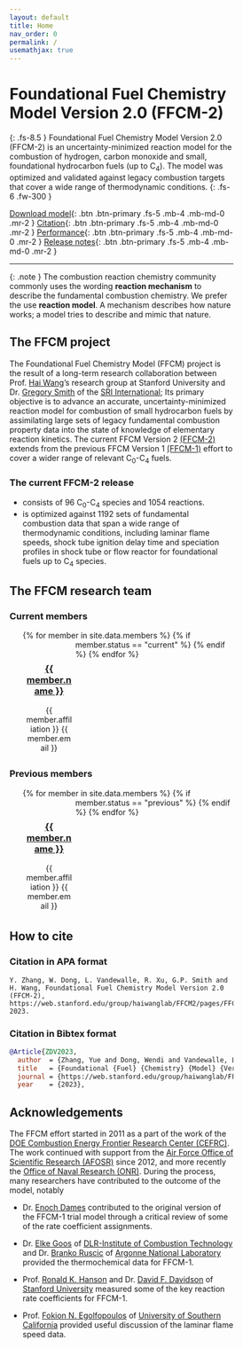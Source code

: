 ```yaml
---
layout: default
title: Home
nav_order: 0
permalink: /
usemathjax: true
---
```


# Foundational Fuel Chemistry Model Version 2.0 (FFCM-2)
{: .fs-8.5 }
Foundational Fuel Chemistry Model Version 2.0 (FFCM-2) is an uncertainty-minimized reaction model for the combustion of hydrogen, carbon monoxide and small, foundational hydrocarbon fuels (up to C<sub>4</sub>). The model was optimized and validated against legacy combustion targets that cover a wide range of thermodynamic conditions.
{: .fs-6 .fw-300 }

[Download model](/docs/Downloads){: .btn .btn-primary .fs-5 .mb-4 .mb-md-0 .mr-2 }
[Citation](#how-to-cite){: .btn .btn-primary .fs-5 .mb-4 .mb-md-0 .mr-2 }
[Performance](/docs/Results){: .btn .btn-primary .fs-5 .mb-4 .mb-md-0 .mr-2 }
[Release notes](/docs/ReleaseNotes){: .btn .btn-primary .fs-5 .mb-4 .mb-md-0 .mr-2 }

---

{: .note }
The combustion reaction chemistry community commonly uses the wording **reaction mechanism** to describe the fundamental combustion chemistry. We prefer the use **reaction model**. A mechanism describes how nature works; a model tries to describe and mimic that nature.

## The FFCM project
The Foundational Fuel Chemistry Model (FFCM) project is the result of a long-term research collaboration between Prof. [Hai Wang][Hai Wang]’s research group at Stanford University and Dr. [Gregory Smith][Gregory Smith] of the [SRI International][SRI International]; Its primary objective is to advance an accurate, uncertainty-minimized reaction model for combustion of small hydrocarbon fuels by assimilating large sets of legacy fundamental combustion property data into the state of knowledge of elementary reaction kinetics. The current FFCM Version 2 [(FFCM-2)][FFCM-2] extends from the previous FFCM Version 1 [(FFCM-1)][FFCM-1] effort to cover a wider range of relevant C<sub>0</sub>-C<sub>4</sub> fuels.

### The current FFCM-2 release
- consists of 96 C<sub>0</sub>-C<sub>4</sub> species and 1054 reactions.
- is optimized against 1192 sets of fundamental combustion data that span a wide range of thermodynamic conditions, including laminar flame speeds, shock tube ignition delay time and speciation profiles in shock tube or flow reactor for foundational fuels up to C<sub>4</sub> species.

## The FFCM research team
### Current members
<style>
* {
  box-sizing: border-box;
}
/* Create four equal columns that floats next to each other */
.column {
  float: left;
  width: 25%;
  padding: 20px;
}
/* Clear floats after the columns */
.row:after {
  content: "";
  display: table;
  clear: both;
}
</style>
<div class="row">
  <ul>
  {% for member in site.data.members %}
    {% if member.status == "current" %}
    <div class="column">
      <li>
      <div style="text-align:center">
        <a href="{{ member.website }}">
          <img class="staffer-image" src="{{ page.baseurl }}{{ member.photo }}" alt="">
        </a>
        <h3 class="staffer-name">
          <a href="{{ member.website }}">{{ member.name }}</a>
        </h3>
        {{ member.affiliation }}
        {{ member.email }}
      </div>
      </li>
    </div>
    {% endif %}
  {% endfor %}
  </ul>
</div>

### Previous members
<style>
.column {
  float: left;
  width: 25%;
  padding: 5px;
}
</style>
<div class="row">
  <ul>
  {% for member in site.data.members %}
    {% if member.status == "previous" %}
    <div class="column">
      <li>
      <div style="text-align:center">
        <a href="{{ member.website }}">
          <img class="staffer-image" src="{{ page.baseurl }}{{ member.photo }}" alt="">
        </a>
        <h3 class="staffer-name">
          <a href="{{ member.website }}">{{ member.name }}</a>
        </h3>
        {{ member.affiliation }}
        {{ member.email }}
      </div>
      </li>
    </div>
    {% endif %}
  {% endfor %}
  </ul>
</div>


## How to cite
### Citation in APA format
```
Y. Zhang, W. Dong, L. Vandewalle, R. Xu, G.P. Smith and H. Wang, Foundational Fuel Chemistry Model Version 2.0 (FFCM-2), https://web.stanford.edu/group/haiwanglab/FFCM2/pages/FFCM2.html, 2023.
```
### Citation in Bibtex format
```bibtex
@Article{ZDV2023,
  author  = {Zhang, Yue and Dong, Wendi and Vandewalle, Laurien and Xu, Rui and Smith, Gregory and Wang, Hai},
  title   = {Foundational {Fuel} {Chemistry} {Model} {Version} 2.0 ({FFCM}-2)},
  journal = {https://web.stanford.edu/group/haiwanglab/FFCM2/pages/FFCM2.html},
  year    = {2023},
```

## Acknowledgements
The FFCM effort started in 2011 as a part of the work of the [DOE Combustion Energy Frontier Research Center (CEFRC)][CEFRC]. The work continued with support from the [Air Force Office of Scientific Research (AFOSR)][AFOSR] since 2012, and more recently the [Office of Naval Research (ONR)][ONR]. During the process, many researchers have contributed to the outcome of the model, notably

- Dr. [Enoch Dames][Enoch Dames] contributed to the original version of the FFCM-1 trial model through a critical review of some of the rate coefficient assignments.

- Dr. [Elke Goos][Elke Goos] of [DLR-Institute of Combustion Technology][DLR] and Dr. [Branko Ruscic][Branko Ruscic] of [Argonne National Laboratory][Argonne National Laboratory] provided the thermochemical data for FFCM-1.

- Prof. [Ronald K. Hanson][Ronald K. Hanson] and Dr. [David F. Davidson][David F. Davidson] of [Stanford University][Stanford University] measured some of the key reaction rate coefficients for FFCM-1.

- Prof. [Fokion N. Egolfopoulos][Fokion N. Egolfopoulos] of [University of Southern California][University of Southern California] provided useful discussion of the laminar flame speed data.

[Hai Wang]: https://nanoenergy.stanford.edu
[Gregory Smith]: https://www.sri.com/about/people/gregory-smith
[Ronald K. Hanson]: https://profiles.stanford.edu/ronald-hanson
[David F. Davidson]: https://profiles.stanford.edu/david-davidson
[Fokion N. Egolfopoulos]: http://ame-www.usc.edu/personnel/egolfopoulos
[Elke Goos]: http://www.dlr.de/vt/en/desktopdefault.aspx/tabid-7603/12862_read-32396
[Branko Ruscic]: http://atct.anl.gov/~ruscic/
[Enoch Dames]: https://www.linkedin.com/in/enochdames/
[Stanford University]: http://www.stanford.edu
[CEFRC]: https://www.princeton.edu/cefrc/
[AFOSR]: http://www.wpafb.af.mil/afrl/afosr/
[ONR]: https://www.nre.navy.mil/
[Argonne National Laboratory]: http://www.anl.gov
[SRI International]: http://www.sri.com
[University of Southern California]: http://www.usc.edu
[DLR]: http://www.dlr.de/vt/en/DesktopDefault.aspx/18902_read-43899/
[FFCM-1]: https://web.stanford.edu/group/haiwanglab/FFCM1/pages/FFCM1.html
[FFCM-2]: /